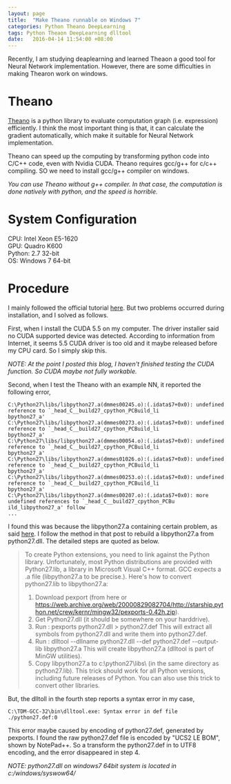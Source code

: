 ```yaml
---
layout: page
title:  "Make Theano runnable on Windows 7"
categories: Python Theano DeepLearning
tags: Python Theaon DeepLearning dlltool
date:   2016-04-14 11:54:00 +08:00
---
```


Recently, I am studying deaplearning and learned Theaon a good tool for Neural Network implementation. However, there are some difficulties in making Thearon work on windows.

# Theano

[Theano](http://deeplearning.net/software/theano/index.html) is a python library to evaluate computation graph (i.e. expression) efficiently. I think the most important thing is that, it can calculate the gradient automatically, which make it suitable for Neural Network implementation.

Theano can speed up the computing by transforming python code into C/C++ code, even with Nvidia CUDA. Theano requires gcc/g++ for c/c++ compiling. SO we need to install gcc/g++ compiler on windows.

*You can use Theano without g++ compiler. In that case, the computation is done natively with python, and the speed is horrible.*

# System Configuration

CPU: Intel Xeon E5-1620  
GPU: Quadro K600   
Python: 2.7 32-bit  
OS: Windows 7 64-bit

# Procedure

I mainly followed the official tutorial [here](http://deeplearning.net/software/theano/install_windows.html). But two problems occurred during installation, and I solved as follows.

First, when I install the CUDA 5.5 on my computer. The driver installer said no CUDA supported device was detected. According to information from Internet, it seems 5.5 CUDA driver is too old and it maybe released before my CPU card. So I simply skip this.

*NOTE: At the point I posted this blog, I haven't finished testing the CUDA function. So CUDA maybe not fully workable.*

Second, when I test the Theano with an example NN, it reported the following error,

```
C:\Python27\libs/libpython27.a(dmmes00245.o):(.idata$7+0x0): undefined reference to `_head_C__build27_cpython_PCBuild_li
bpython27_a'
C:\Python27\libs/libpython27.a(dmmes00273.o):(.idata$7+0x0): undefined reference to `_head_C__build27_cpython_PCBuild_li
bpython27_a'
C:\Python27\libs/libpython27.a(dmmes00054.o):(.idata$7+0x0): undefined reference to `_head_C__build27_cpython_PCBuild_li
bpython27_a'
C:\Python27\libs/libpython27.a(dmmes01026.o):(.idata$7+0x0): undefined reference to `_head_C__build27_cpython_PCBuild_li
bpython27_a'
C:\Python27\libs/libpython27.a(dmmes00253.o):(.idata$7+0x0): undefined reference to `_head_C__build27_cpython_PCBuild_li
bpython27_a'
C:\Python27\libs/libpython27.a(dmmes00207.o):(.idata$7+0x0): more undefined references to `_head_C__build27_cpython_PCBu
ild_libpython27_a' follow
...
```

I found this was because the libpython27.a containing certain problem, as said [here](http://stackoverflow.com/questions/32555087/unable-to-install-pyslalib-package-using-python2-7-mingw-on-windows-10). I follow the method in that post to rebuild a libpython27.a from python27.dll. The detailed steps are quoted as below.

> To create Python extensions, you need to link against the Python library. Unfortunately, most Python distributions are provided with  Python27.lib, a library in Microsoft Visual C++ format. GCC expects a .a file (libpython27.a to be precise.). Here's how to convert  python27.lib to libpython27.a:
>
> 1. Download pexport (from here or https://web.archive.org/web/20000829082704/http://starship.python.net/crew/kernr/mingw32/pexports-0.42h.zip).
> 2. Get  Python27.dll (it should be somewhere on your harddrive).
> 3. Run :  pexports python27.dll > python27.def This will extract all symbols from python27.dll and write them into python27.def.
>4. Run : dlltool --dllname python27.dll --def python27.def --output-lib libpython27.a This will create libpython27.a (dlltool is part of MinGW utilities).
>5. Copy libpython27.a to c:\python27\libs\ (in the same directory as  python27.lib).
> This trick should work for all Python versions, including future releases of Python. You can also use this trick to convert other libraries.

But, the dlltoll in the fourth step reports a syntax error in my case,

```
C:\TDM-GCC-32\bin\dlltool.exe: Syntax error in def file ./python27.def:0
```
This error maybe caused by encoding of python27.def, generated by pexports. I found the raw python27.def file is encoded by "UCS2 LE BOM", shown by NotePad++. So a transform the python27.def in to UTF8 encoding, and the error disappeared in step 4.

*NOTE: python27.dll on windows7 64bit system is located in c:/windows/syswow64/*
